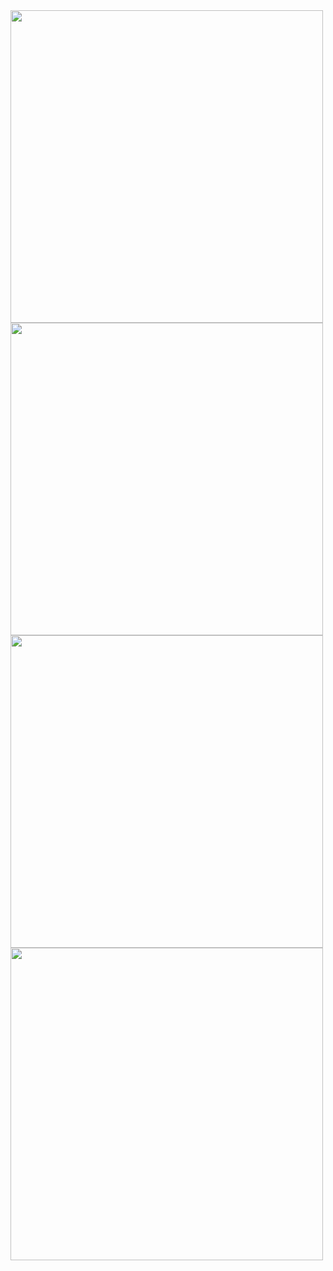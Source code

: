 <img src="https://github.com/user-attachments/assets/8a5ad815-7456-4df9-8254-26dfc5a2d0df" width="500"/>

<img src="https://github.com/user-attachments/assets/e3ff2066-5f10-4fd7-910e-c6c17aadf194" width="500"/>

<img src="https://github.com/user-attachments/assets/28e96c30-2d37-4203-84ba-440d5eeed34c" width="500"/>

<img src="https://github.com/user-attachments/assets/7f436715-8c70-407d-a608-82f584603a39" width="500"/>
